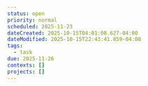 ```yaml
---
status: open
priority: normal
scheduled: 2025-11-23
dateCreated: 2025-10-15T04:01:08.627-04:00
dateModified: 2025-10-15T22:43:41.859-04:00
tags:
  - task
due: 2025-11-26
contexts: []
projects: []
---
```


